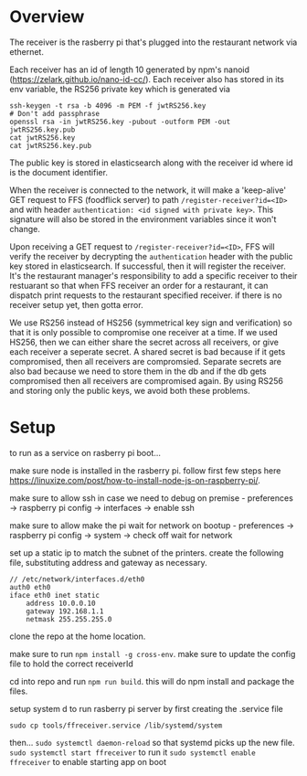 # Overview

The receiver is the rasberry pi that's plugged into the restaurant network via ethernet.

Each receiver has an id of length 10 generated by npm's nanoid (https://zelark.github.io/nano-id-cc/).
Each receiver also has stored in its env variable, the RS256 private key which is generated via

```
ssh-keygen -t rsa -b 4096 -m PEM -f jwtRS256.key
# Don't add passphrase
openssl rsa -in jwtRS256.key -pubout -outform PEM -out jwtRS256.key.pub
cat jwtRS256.key
cat jwtRS256.key.pub
```

The public key is stored in elasticsearch along with the receiver id where id is the document identifier.


When the receiver is connected to the network, it will make a 'keep-alive' GET request to FFS (foodflick server) to path
`/register-receiver?id=<ID>` and with header `authentication: <id signed with private key>`. This signature will also
be stored in the environment variables since it won't change.

Upon receiving a GET request to `/register-receiver?id=<ID>`, FFS will verify the receiver by decrypting the
`authentication` header with the public key stored in elasticsearch. If successful, then it will register the receiver.
It's the restaurant manager's responsibility to add a specific receiver to their restuarant so that when FFS receiver
an order for a restaurant, it can dispatch print requests to the restaurant specified receiver. if there is no receiver
setup yet, then gotta error.

We use RS256 instead of HS256 (symmetrical key sign and verification) so that it is only possible to compromise one receiver
at a time. If we used HS256, then we can either share the secret across all receivers, or give each receiver a seperate
secret. A shared secret is bad because if it gets compromised, then all receivers are compromsied. Separate secrets are also
bad because we need to store them in the db and if the db gets compromised then all receivers are compromised again. By
using RS256 and storing only the public keys, we avoid both these problems.


# Setup

to run as a service on rasberry pi boot...

make sure node is installed in the rasberry pi. follow first few steps here
https://linuxize.com/post/how-to-install-node-js-on-raspberry-pi/.

make sure to allow ssh in case we need to debug on premise
	- preferences -> raspberry pi config -> interfaces -> enable ssh

make sure to allow make the pi wait for network on bootup
	- preferences -> raspberry pi config -> system -> check off wait for network

set up a static ip to match the subnet of the printers. create the following file,
substituting address and gateway as necessary.

```
// /etc/network/interfaces.d/eth0
auth0 eth0
iface eth0 inet static
    address 10.0.0.10
    gateway 192.168.1.1
    netmask 255.255.255.0
```

clone the repo at the home location. 

make sure to run `npm install -g cross-env`. make sure to update the config file to hold the correct receiverId


cd into repo and run `npm run build`. this will do npm install and package
the files.

setup system d to run rasberry pi server by first creating the .service file

`sudo cp tools/ffreceiver.service /lib/systemd/system`

then...
`sudo systemctl daemon-reload` so that systemd picks up the new file.
`sudo systemctl start ffreceiver` to run it
`sudo systemctl enable ffreceiver` to enable starting app on boot


